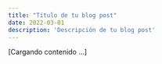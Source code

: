 ```yaml
---
title: "Título de tu blog post"
date: 2022-03-01
description: 'Descripción de tu blog post'
---
```


[Cargando contenido ...]
